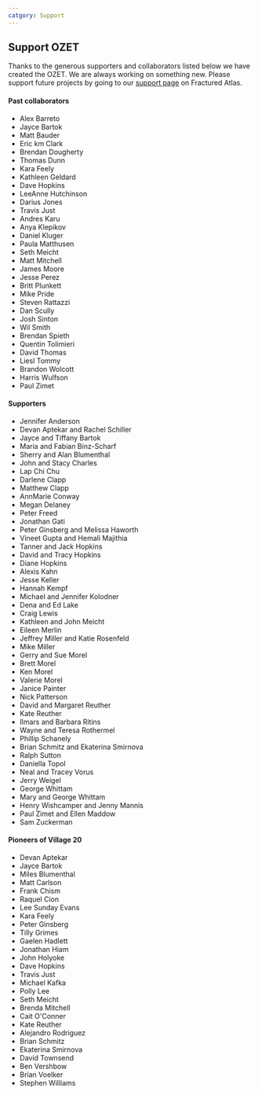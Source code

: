 ```yaml
---
catgory: Support
---
```


## Support OZET

Thanks to the generous supporters and collaborators listed below we have created the OZET.  We are always working on something new.  Please support future projects by going to our [support page](https://www.fracturedatlas.org/site/fiscal/profile?id=180) on Fractured Atlas.

#### Past collaborators

* Alex Barreto
* Jayce Bartok
* Matt Bauder
* Eric km Clark
* Brendan Dougherty
* Thomas Dunn
* Kara Feely
* Kathleen Geldard
* Dave Hopkins
* LeeAnne Hutchinson
* Darius Jones
* Travis Just
* Andres Karu
* Anya Klepikov
* Daniel Kluger
* Paula Matthusen
* Seth Meicht
* Matt Mitchell
* James Moore
* Jesse Perez
* Britt Plunkett
* Mike Pride
* Steven Rattazzi
* Dan Scully
* Josh Sinton
* Wil Smith
* Brendan Spieth
* Quentin Tolimieri
* David Thomas
* Liesl Tommy
* Brandon Wolcott
* Harris Wulfson
* Paul Zimet

#### Supporters

* Jennifer Anderson
* Devan Aptekar and Rachel Schiller
* Jayce and Tiffany Bartok
* Maria and Fabian Binz-Scharf
* Sherry and Alan Blumenthal
* John and Stacy Charles
* Lap Chi Chu
* Darlene Clapp
* Matthew Clapp
* AnnMarie Conway
* Megan Delaney
* Peter Freed
* Jonathan Gati
* Peter Ginsberg and Melissa Haworth
* Vineet Gupta and Hemali Majithia
* Tanner and Jack Hopkins
* David and Tracy Hopkins
* Diane Hopkins
* Alexis Kahn
* Jesse Keller
* Hannah Kempf
* Michael and Jennifer Kolodner
* Dena and Ed Lake
* Craig Lewis
* Kathleen and John Meicht
* Eileen Merlin
* Jeffrey Miller and Katie Rosenfeld
* Mike Miller
* Gerry and Sue Morel
* Brett Morel
* Ken Morel
* Valerie Morel
* Janice Painter
* Nick Patterson
* David and Margaret Reuther
* Kate Reuther
* Ilmars and Barbara Ritins
* Wayne and Teresa Rothermel
* Phillip Schanely
* Brian Schmitz and Ekaterina Smirnova
* Ralph Sutton
* Daniella Topol
* Neal and Tracey Vorus
* Jerry Weigel
* George Whittam
* Mary and George Whittam
* Henry Wishcamper and Jenny Mannis
* Paul Zimet and Ellen Maddow
* Sam Zuckerman

#### Pioneers of Village 20

* Devan Aptekar
* Jayce Bartok
* Miles Blumenthal
* Matt Carlson
* Frank Chism
* Raquel Cion
* Lee Sunday Evans
* Kara Feely
* Peter Ginsberg
* Tilly Grimes
* Gaelen Hadlett
* Jonathan Hiam
* John Holyoke
* Dave Hopkins
* Travis Just
* Michael Kafka
* Polly Lee
* Seth Meicht
* Brenda Mitchell
* Cait O'Conner
* Kate Reuther
* Alejandro Rodriguez
* Brian Schmitz
* Ekaterina Smirnova
* David Townsend
* Ben Vershbow
* Brian Voelker
* Stephen Williams
